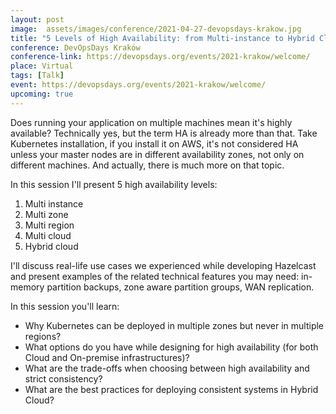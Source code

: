 ```yaml
---
layout: post
image:  assets/images/conference/2021-04-27-devopsdays-krakow.jpg
title: "5 Levels of High Availability: from Multi-instance to Hybrid Cloud"
conference: DevOpsDays Kraków
conference-link: https://devopsdays.org/events/2021-krakow/welcome/
place: Virtual
tags: [Talk]
event: https://devopsdays.org/events/2021-krakow/welcome/
upcoming: true
---
```


Does running your application on multiple machines mean it's highly available? Technically yes, but the term HA is already more than that. Take Kubernetes installation, if you install it on AWS, it's not considered HA unless your master nodes are in different availability zones, not only on different machines. And actually, there is much more on that topic.

In this session I'll present 5 high availability levels:
1. Multi instance
2. Multi zone
3. Multi region
4. Multi cloud
5. Hybrid cloud

I'll discuss real-life use cases we experienced while developing Hazelcast and present examples of the related technical features you may need: in-memory partition backups, zone aware partition groups, WAN replication.

In this session you'll learn:
- Why Kubernetes can be deployed in multiple zones but never in multiple regions?
- What options do you have while designing for high availability (for both Cloud and On-premise infrastructures)?
- What are the trade-offs when choosing between high availability and strict consistency?
- What are the best practices for deploying consistent systems in Hybrid Cloud?
